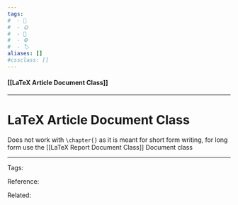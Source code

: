 ```yaml
---
tags:
#  - 🌱️
#  - 🌞️
#  - 🌲️
#  - ⚙️ 
#  - 🏷️ 
aliases: []
#cssclass: []
---
```


#### [[LaTeX Article Document Class]]

---

# LaTeX Article Document Class

Does not work with `\chapter{}` as it is meant for short form writing, for long form use the [[LaTeX Report Document Class]] Document class

---
Tags: 

Reference:

Related:

